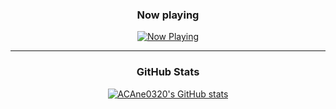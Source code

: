 <div align="center">

### Now playing

[![Now Playing](https://now-playing-acane.vercel.app/now-playing.svg?template=sky)](https://github.com/ACAne0320/now-playing)

---

### GitHub Stats

[![ACAne0320's GitHub stats](https://github-readme-stats.vercel.app/api?username=acane0320&amp;show_icons=true&amp;hide_rank=true)](https://github.com/anuraghazra/github-readme-stats)

</div>
